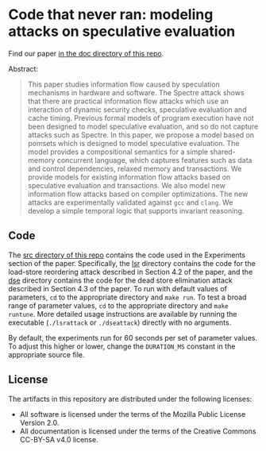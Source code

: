 # Code that never ran: modeling attacks on speculative evaluation

Find our paper [in the doc directory of this repo](doc/paper.pdf).

Abstract:
> This paper studies information flow caused by speculation mechanisms
> in hardware and software.  The Spectre attack shows that there are
> practical information flow attacks which use an interaction of
> dynamic security checks, speculative evaluation and cache timing.
> Previous formal models of program execution have not been designed
> to model speculative evaluation, and so do not capture attacks such
> as Spectre. In this paper, we propose a model based on pomsets which
> is designed to model speculative evaluation. The model provides a
> compositional semantics for a simple shared-memory concurrent
> language, which captures features such as data and control
> dependencies, relaxed memory and transactions. We provide models for
> existing information flow attacks based on speculative evaluation
> and transactions.  We also model new information flow attacks based on
> compiler optimizations. The new attacks are experimentally validated against
> `gcc` and `clang`.  We develop a simple temporal logic that supports
> invariant reasoning.

## Code

The [src directory of this repo](src) contains the code used in the
Experiments section of the paper.
Specifically, the [lsr](src/lsr) directory contains the code for the
load-store reordering attack described in Section 4.2 of the paper, and the
[dse](src/dse) directory contains the code for the dead store elimination
attack described in Section 4.3 of the paper.
To run with default values of parameters, `cd` to the appropriate directory and
`make run`.
To test a broad range of parameter values, `cd` to the appropriate directory
and `make runtune`.
More detailed usage instructions are available by running the executable
(`./lsrattack` or `./dseattack`) directly with no arguments.

By default, the experiments run for 60 seconds per set of parameter values.
To adjust this higher or lower, change the `DURATION_MS` constant in the
appropriate source file.

## License

The artifacts in this repository are distributed under the following licenses:

* All software is licensed under the terms of the Mozilla Public License Version 2.0.
* All documentation is licensed under the terms of the Creative Commons CC-BY-SA v4.0 license.

